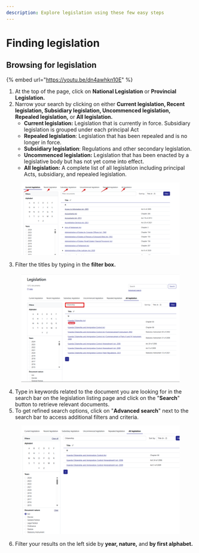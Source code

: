 ```yaml
---
description: Explore legislation using these few easy steps
---
```


# Finding legislation

## Browsing for legislation


{% embed url="https://youtu.be/dn4awhkn10E" %}



1. At the top of the page, click on **National Legislation** or **Provincial Legislation.**
2. Narrow your search by clicking on either **Current legislation, Recent legislation, Subsidiary legislation, Uncommenced legislation, Repealed legislation,** or **All legislation.**
   * **Current legislation:** Legislation that is currently in force. Subsidiary legislation is grouped under each principal Act
   * **Repealed legislation**: Legislation that has been repealed and is no longer in force.
   * **Subsidiary legislation**: Regulations and other secondary legislation.
   * **Uncommenced legislation:**  Legislation that has been enacted by a legislative body but has not yet come into effect.
   * **All legislation:** A complete list of all legislation including principal Acts, subsidiary, and repealed legislation.

<div align="left"><figure><img src="../.gitbook/assets/ulii--legislation 4.png" alt=""><figcaption></figcaption></figure></div>

3. Filter the titles by typing in the **filter box.**

<div align="left"><figure><img src="../.gitbook/assets/ulii--legislation 5.png" alt=""><figcaption></figcaption></figure></div>

4. Type in keywords related to the document you are looking for in the search bar on the legislation listing page and click on the "**Search**" button to retrieve relevant documents.&#x20;
5. To get refined search options, click on "**Advanced search**" next to the search bar to access additional filters and criteria.

<figure><img src="../.gitbook/assets/ulii--legislation 6.png" alt=""><figcaption></figcaption></figure>

6. Filter your results on the left side by **year, nature,** and **by first alphabet.**